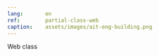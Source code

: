 ```yaml
---
lang:       en
ref:        partial-class-web
caption:    assets/images/ait-eng-building.png
---
```


Web class
